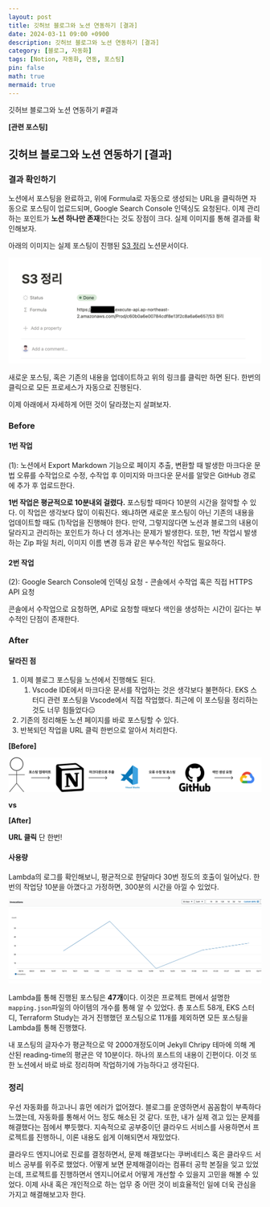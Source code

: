 ```yaml
---
layout: post
title: 깃허브 블로그와 노션 연동하기 [결과]
date: 2024-03-11 09:00 +0900 
description: 깃허브 블로그와 노션 연동하기 [결과]
category: [블로그, 자동화] 
tags: [Notion, 자동화, 연동, 포스팅] 
pin: false
math: true
mermaid: true
---
```

깃허브 블로그와 노션 연동하기 #결과
<!--more-->


**[관련 포스팅]**


## 깃허브 블로그와 노션 연동하기 [결과]


### 결과 확인하기


노션에서 포스팅을 완료하고, 위에 Formula로 자동으로 생성되는 URL을 클릭하면 자동으로 포스팅이 업로드되며, Google Search Console 인덱싱도 요청된다. 이제 관리하는 포인트가 **노션 하나만 존재**한다는 것도 장점이 크다. 실제 이미지를 통해 결과를 확인해보자.


아래의 이미지는 실제 포스팅이 진행된 [S3 정리](https://www.handongbee.com/posts/S3-%EC%A0%95%EB%A6%AC/) 노션문서이다. 


![Untitled.png](/assets/img/post/깃허브%20블로그와%20노션%20연동하기%20[결과]/9.png)


새로운 포스팅, 혹은 기존의 내용을 업데이트하고 위의 링크를 클릭만 하면 된다. 한번의 클릭으로 모든 프로세스가 자동으로 진행된다.


이제 아래에서 자세하게 어떤 것이 달라졌는지 살펴보자.


### Before


#### 1번 작업


(1): 노션에서 Export Markdown 기능으로 페이지 추출, 변환할 때 발생한 마크다운 문법 오류를 수작업으로 수정,  수작업 후 이미지와 마크다운 문서를 알맞은 GitHub 경로에 추가 후 업로드한다.


**1번 작업은 평균적으로 10분내외 걸렸다.** 포스팅할 때마다 10분의 시간을 절약할 수 있다. 이 작업은 생각보다 많이 이뤄진다. 왜냐하면 새로운 포스팅이 아닌 기존의 내용을 업데이트할 때도 (1)작업을 진행해야 한다. 만약, 그렇지않다면 노션과 블로그의 내용이 달라지고 관리하는 포인트가 하나 더 생겨나는 문제가 발생한다. 또한, 1번 작업시 발생하는 Zip 파일 처리, 이미지 이름 변경 등과 같은 부수적인 작업도 필요하다.


#### 2번 작업


(2): Google Search Console에 인덱싱 요청 - 콘솔에서 수작업 혹은 직접 HTTPS API 요청


콘솔에서 수작업으로 요청하면, API로 요청할 때보다 색인을 생성하는 시간이 길다는 부수적인 단점이 존재한다.


### After


#### 달라진 점

1. 이제 블로그 포스팅을 노션에서 진행해도 된다.
	1. Vscode IDE에서 마크다운 문서를 작업하는 것은 생각보다 불편하다. EKS 스터디 관련 포스팅을 Vscode에서 직접 작업했다. 최근에 이 포스팅을 정리하는것도 너무 힘들었다😑
2. 기존의 정리해둔 노션 페이지를 바로 포스팅할 수 있다.
3. 반복되던 작업을 URL 클릭 한번으로 알아서 처리한다.

**[Before]**


![Untitled.png](/assets/img/post/깃허브%20블로그와%20노션%20연동하기%20[결과]/10.png)


**vs**


**[After]**


**URL 클릭** 단 한번!


#### 사용량


Lambda의 로그를 확인해보니, 평균적으로 한달마다 30번 정도의 호출이 일어났다. 한번의 작업당 10분을 아꼈다고 가정하면, 300분의 시간을 아낄 수 있었다.


![Untitled.png](/assets/img/post/깃허브%20블로그와%20노션%20연동하기%20[결과]/11.png)


Lambda를 통해 진행된 포스팅은 **47개**이다. 이것은 프로젝트 편에서 설명한 `mapping.json`파일의 아이템의 개수를 통해 알 수 있었다. 총 포스트 58개, EKS 스터디, Terraform Study는 과거 진행했던 포스팅으로 11개를 제외하면 모든 포스팅을 Lambda를 통해 진행했다.


내 포스팅의 글자수가 평균적으로 약 2000개정도이며 Jekyll Chripy 테마에 의해 계산된 reading-time의 평균은 약 10분이다. 하나의 포스트의 내용이 긴편이다. 이것 또한 노션에서 바로 바로 정리하며 작업하기에 가능하다고 생각된다.


### 정리


우선 자동화를 하고나니 휴먼 에러가 없어졌다. 블로그를 운영하면서 꼼꼼함이 부족하다 느꼈는데, 자동화를 통해서 어느 정도 해소된 것 같다.  또한, 내가 실제 겪고 있는 문제를 해결했다는 점에서 뿌듯했다. 지속적으로 공부중이던 클라우드 서비스를 사용하면서 프로젝트를 진행하니, 이론 내용도 쉽게 이해되면서 재밌었다. 


클라우드 엔지니어로 진로를 결정하면서, 문제 해결보다는 쿠버네티스 혹은 클라우드 서비스 공부를 위주로 했었다. 어떻게 보면 문제해결이라는 컴퓨터 공학 본질을 잊고 있었는데,  프로젝트를 진행하면서 엔지니어로서 어떻게 개선할 수 있을지 고민을 해볼 수 있었다. 이제 사내 혹은 개인적으로 하는 업무 중 어떤 것이 비효율적인 일에 더욱 관심을 가지고 해결해보고자 한다.

